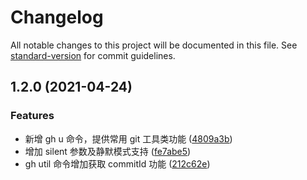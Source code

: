 # Changelog

All notable changes to this project will be documented in this file. See [standard-version](https://github.com/conventional-changelog/standard-version) for commit guidelines.

## 1.2.0 (2021-04-24)


### Features

* 新增 gh u 命令，提供常用 git 工具类功能 ([4809a3b](https://github.com/lzwme/git-helper/commit/4809a3b8eb4714239dd9410a103603acc70fcfcc))
* 增加 silent 参数及静默模式支持 ([fe7abe5](https://github.com/lzwme/git-helper/commit/fe7abe5db7677bc59da86a18e8cfcc53e92a19a8))
* gh util 命令增加获取 commitId 功能 ([212c62e](https://github.com/lzwme/git-helper/commit/212c62ee3ea2d0859408e5bb153927226750f921))
